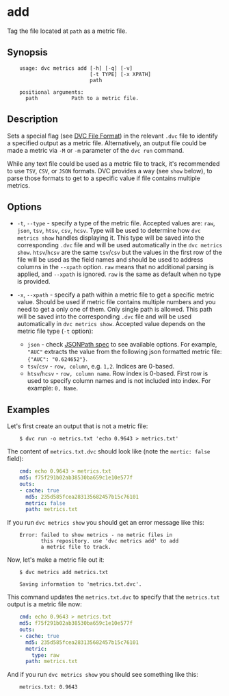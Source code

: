 # add

Tag the file located at `path` as a metric file.

## Synopsis

```usage
    usage: dvc metrics add [-h] [-q] [-v] 
                           [-t TYPE] [-x XPATH] 
                           path

    positional arguments:
      path           Path to a metric file.
```

## Description

Sets a special flag (see [DVC File Format](/doc/user-guide/dvc-file-format)) in
the relevant `.dvc` file to identify a specified output as a metric file.
Alternatively, an output file could be made a metric via `-M` or `-m` parameter
of the `dvc run` command.

While any text file could be used as a metric file to track, it's recommended to
use `TSV`, `CSV`, or `JSON` formats. DVC provides a way (see `show` below), to
parse those formats to get to a specific value if file contains multiple
metrics.

## Options

* `-t`, `--type` - specify a type of the metric file. Accepted values are:
`raw`, `json`, `tsv`, `htsv`, `csv`, `hcsv`. Type will be used to determine how
`dvc metrics show` handles displaying it. This type will be saved into the
corresponding `.dvc` file and will be used automatically in the `dvc metrics
show`. `htsv`/`hcsv` are the same `tsv`/`csv` but the values in the first row of
the file will be used as the field names and should be used to address columns
in the `--xpath` option. `raw` means that no additional parsing is applied, and
`--xpath` is ignored. `raw` is the same as default when no type is provided.

* `-x`, `--xpath` - specify a path within a metric file to get a specific metric
value. Should be used if metric file contains multiple numbers and you need to
get a only one of them. Only single path is allowed. This path will be saved
into the corresponding `.dvc` file and will be used automatically in `dvc
metrics show`. Accepted value depends on the metric file type (`-t` option): 
    
    - `json` - check [JSONPath spec](https://goessner.net/articles/JsonPath/) to
    see available options. For example, `"AUC"` extracts the value from the
    following json formatted metric file: `{"AUC": "0.624652"}`.  
    - `tsv`/`csv` - `row, column`, e.g. `1,2`. Indices are 0-based.  
    - `htsv`/`hcsv` - `row, column name`. Row index is 0-based. First row is
    used to specify column names and is not included into index. For example:
    `0, Name`.
        
## Examples

Let's first create an output that is not a metric file:

```dvc
    $ dvc run -o metrics.txt 'echo 0.9643 > metrics.txt'
```

The content of `metrics.txt.dvc` should look like (note the `mertic: false`
field):

```yaml
    cmd: echo 0.9643 > metrics.txt
    md5: f75f291b02ab38530ba659c1e10e577f
    outs:
    - cache: true
      md5: 235d585fcea283135682457b15c76101
      metric: false
      path: metrics.txt
```

If you run `dvc metrics show` you should get an error message like this:

```
    Error: failed to show metrics - no metric files in
           this repository. use 'dvc metrics add' to add
           a metric file to track.
```

Now, let's make a metric file out it:

```dvc
    $ dvc metrics add metrics.txt
    
    Saving information to 'metrics.txt.dvc'.
```

This command updates the `metrics.txt.dvc` to specify that the `metrics.txt`
output is a metric file now:

```yaml
    cmd: echo 0.9643 > metrics.txt
    md5: f75f291b02ab38530ba659c1e10e577f
    outs:
    - cache: true
      md5: 235d585fcea283135682457b15c76101
      metric:
        type: raw
      path: metrics.txt
```

And if you run `dvc metrics show` you should see something like this:

```
    metrics.txt: 0.9643
```
